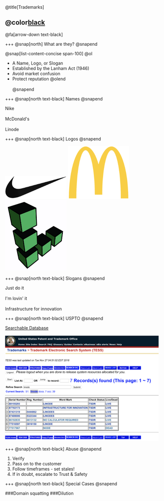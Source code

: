 @title[Trademarks]

## @color[black](Trademarks)

@fa[arrow-down text-black]

+++
@snap[north]
What are they?
@snapend

@snap[list-content-concise span-100]
@ol
- A Name, Logo, or Slogan
- Established by the Lanham Act (1946)
- Avoid market confusion
- Protect reputation
@olend
<br><br>
@snapend

+++
@snap[north text-black]
Names
@snapend

Nike
<br><br>
McDonald's
<br><br>
Linode


+++
@snap[north text-black]
Logos
@snapend

<img src="template/img/nike.png" alt="drawing" width="200"/>
<img src="template/img/mcdonalds.png" alt="drawing" width="200"/>
<img src="template/img/linode.png" alt="drawing" width="200"/>

+++
@snap[north text-black]
Slogans
@snapend

Just do it
<br><br>
I'm lovin' it
<br><br>
Infrastructure for innovation

+++
@snap[north text-black]
USPTO
@snapend

[Searchable Database](https://www.uspto.gov/trademarks-application-process/search-trademark-database)
<br><br>
<img src="template/img/tmsearch.png" alt="drawing" width="500"/>

+++
@snap[north text-black]
Abuse
@snapend

1. Verify
1. Pass on to the customer
1. Follow timeframes - set stales!
1. If in doubt, escalate to Trust & Safety

+++
@snap[north text-black]
Special Cases
@snapend

###Domain squatting
###Dilution
